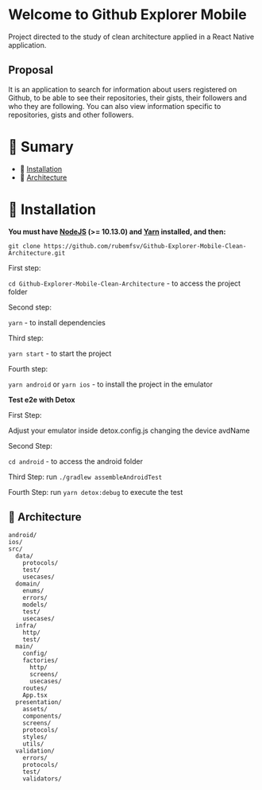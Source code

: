 # Welcome to Github Explorer Mobile

Project directed to the study of clean architecture applied in a React Native application.

## Proposal

It is an application to search for information about users registered on Github, to be able to see their repositories, their gists, their followers and who they are following. You can also view information specific to repositories, gists and other followers.

# :pushpin: Sumary

- :construction_worker: [Installation](#:construction_worker:-instalação)
- :open_file_folder: [Architecture](#:open_file_folder:-diretórios)

# :construction_worker: Installation

**You must have [NodeJS](https://nodejs.org/) (>= 10.13.0) and [Yarn](https://yarnpkg.com/) installed, and then:**

`git clone https://github.com/rubemfsv/Github-Explorer-Mobile-Clean-Architecture.git`

First step:

`cd Github-Explorer-Mobile-Clean-Architecture` - to access the project folder

Second step:

`yarn` - to install dependencies

Third step:

`yarn start` - to start the project

Fourth step:

`yarn android` or `yarn ios` - to install the project in the emulator

**Test e2e with Detox**

First Step:

Adjust your emulator inside detox.config.js changing the device avdName

Second Step:

`cd android` - to access the android folder

Third Step:
run `./gradlew assembleAndroidTest`

Fourth Step:
run `yarn detox:debug` to execute the test

## :open_file_folder: Architecture

```
android/
ios/
src/
  data/
    protocols/
    test/
    usecases/
  domain/
    enums/
    errors/
    models/
    test/
    usecases/
  infra/
    http/
    test/
  main/
    config/
    factories/
      http/
      screens/
      usecases/
    routes/
    App.tsx
  presentation/
    assets/
    components/
    screens/
    protocols/
    styles/
    utils/
  validation/
    errors/
    protocols/
    test/
    validators/
```
